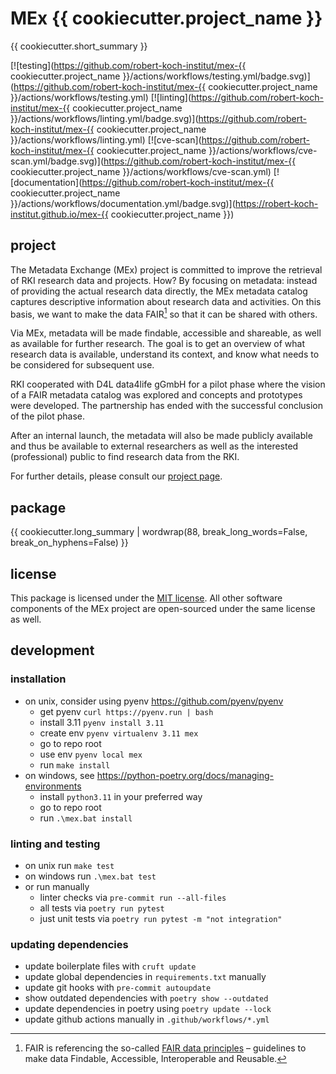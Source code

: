 # MEx {{ cookiecutter.project_name }}

{{ cookiecutter.short_summary }}

[![testing](https://github.com/robert-koch-institut/mex-{{ cookiecutter.project_name }}/actions/workflows/testing.yml/badge.svg)](https://github.com/robert-koch-institut/mex-{{ cookiecutter.project_name }}/actions/workflows/testing.yml)
[![linting](https://github.com/robert-koch-institut/mex-{{ cookiecutter.project_name }}/actions/workflows/linting.yml/badge.svg)](https://github.com/robert-koch-institut/mex-{{ cookiecutter.project_name }}/actions/workflows/linting.yml)
[![cve-scan](https://github.com/robert-koch-institut/mex-{{ cookiecutter.project_name }}/actions/workflows/cve-scan.yml/badge.svg)](https://github.com/robert-koch-institut/mex-{{ cookiecutter.project_name }}/actions/workflows/cve-scan.yml)
[![documentation](https://github.com/robert-koch-institut/mex-{{ cookiecutter.project_name }}/actions/workflows/documentation.yml/badge.svg)](https://robert-koch-institut.github.io/mex-{{ cookiecutter.project_name }})

## project

The Metadata Exchange (MEx) project is committed to improve the retrieval of RKI
research data and projects. How? By focusing on metadata: instead of providing the
actual research data directly, the MEx metadata catalog captures descriptive information
about research data and activities. On this basis, we want to make the data FAIR[^1] so
that it can be shared with others.

Via MEx, metadata will be made findable, accessible and shareable, as well as available
for further research. The goal is to get an overview of what research data is available,
understand its context, and know what needs to be considered for subsequent use.

RKI cooperated with D4L data4life gGmbH for a pilot phase where the vision of a
FAIR metadata catalog was explored and concepts and prototypes were developed.
The partnership has ended with the successful conclusion of the pilot phase.

After an internal launch, the metadata will also be made publicly available and thus be
available to external researchers as well as the interested (professional) public to
find research data from the RKI.

For further details, please consult our
[project page](https://www.rki.de/DE/Content/Forsch/MEx/MEx_node.html).

[^1]: FAIR is referencing the so-called
[FAIR data principles](https://www.go-fair.org/fair-principles/) – guidelines to make
data Findable, Accessible, Interoperable and Reusable.

## package

{{ cookiecutter.long_summary | wordwrap(88, break_long_words=False, break_on_hyphens=False) }}

## license

This package is licensed under the [MIT license](/LICENSE). All other software
components of the MEx project are open-sourced under the same license as well.

## development

### installation

- on unix, consider using pyenv https://github.com/pyenv/pyenv
  - get pyenv `curl https://pyenv.run | bash`
  - install 3.11 `pyenv install 3.11`
  - create env `pyenv virtualenv 3.11 mex`
  - go to repo root
  - use env `pyenv local mex`
  - run `make install`
- on windows, see https://python-poetry.org/docs/managing-environments
  - install `python3.11` in your preferred way
  - go to repo root
  - run `.\mex.bat install`

### linting and testing

- on unix run `make test`
- on windows run `.\mex.bat test`
- or run manually
  - linter checks via `pre-commit run --all-files`
  - all tests via `poetry run pytest`
  - just unit tests via `poetry run pytest -m "not integration"`

### updating dependencies

- update boilerplate files with `cruft update`
- update global dependencies in `requirements.txt` manually
- update git hooks with `pre-commit autoupdate`
- show outdated dependencies with `poetry show --outdated`
- update dependencies in poetry using `poetry update --lock`
- update github actions manually in `.github/workflows/*.yml`
